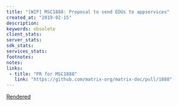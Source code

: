 ```yaml
---
title: "[WIP] MSC1888: Proposal to send EDUs to appservices"
created_at: "2019-02-15"
description:
keywords: obsolete
client_stats:
server_stats:
sdk_stats:
services_stats:
footnotes:
notes:
links:
 - title: "PR for MSC1888"
   link: "https://github.com/matrix-org/matrix-doc/pull/1888"
---
```

[Rendered](https://github.com/Half-Shot/matrix-doc/blob/hs/appservice-edus/proposals/1888-appservice-edus.md)
